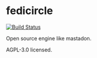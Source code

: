 # fedicircle
[![Build Status](https://travis-ci.org/kolokolovg/fedicircle.svg?branch=develop)](https://travis-ci.org/kolokolovg/fedicircle)

Open source engine like mastadon.

AGPL-3.0 licensed.
